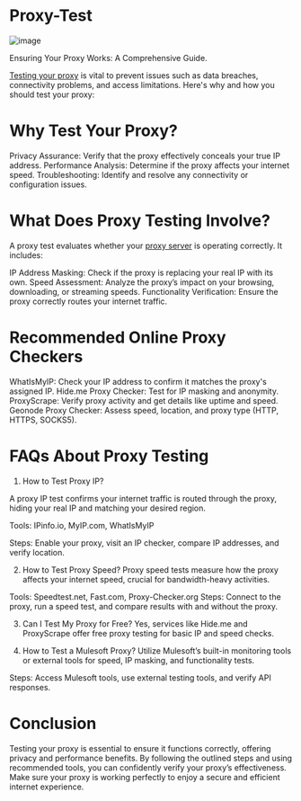 # Proxy-Test
![image](https://github.com/user-attachments/assets/7b270325-c002-4b36-97fb-1d7f35a4e7dc)

Ensuring Your Proxy Works: A Comprehensive Guide.

[Testing your proxy](https://www.macroproxy.com/blog/Proxy-Test-How-to-Check-My-Proxy-Online-including-IP-and-Speed) is vital to prevent issues such as data breaches, connectivity problems, and access limitations. Here's why and how you should test your proxy:

# Why Test Your Proxy?
Privacy Assurance: Verify that the proxy effectively conceals your true IP address.
Performance Analysis: Determine if the proxy affects your internet speed.
Troubleshooting: Identify and resolve any connectivity or configuration issues.

# What Does Proxy Testing Involve?
A proxy test evaluates whether your [proxy server](https://www.macroproxy.com/) is operating correctly. It includes:

IP Address Masking: Check if the proxy is replacing your real IP with its own.
Speed Assessment: Analyze the proxy’s impact on your browsing, downloading, or streaming speeds.
Functionality Verification: Ensure the proxy correctly routes your internet traffic.

# Recommended Online Proxy Checkers
WhatIsMyIP: Check your IP address to confirm it matches the proxy's assigned IP.
Hide.me Proxy Checker: Test for IP masking and anonymity.
ProxyScrape: Verify proxy activity and get details like uptime and speed.
Geonode Proxy Checker: Assess speed, location, and proxy type (HTTP, HTTPS, SOCKS5).

# FAQs About Proxy Testing
1. How to Test Proxy IP?

A proxy IP test confirms your internet traffic is routed through the proxy, hiding your real IP and matching your desired region.

Tools: IPinfo.io, MyIP.com, WhatIsMyIP

Steps: Enable your proxy, visit an IP checker, compare IP addresses, and verify location.

2. How to Test Proxy Speed?
Proxy speed tests measure how the proxy affects your internet speed, crucial for bandwidth-heavy activities.

Tools: Speedtest.net, Fast.com, Proxy-Checker.org
Steps: Connect to the proxy, run a speed test, and compare results with and without the proxy.

3. Can I Test My Proxy for Free?
Yes, services like Hide.me and ProxyScrape offer free proxy testing for basic IP and speed checks.

4. How to Test a Mulesoft Proxy?
Utilize Mulesoft’s built-in monitoring tools or external tools for speed, IP masking, and functionality tests.

Steps: Access Mulesoft tools, use external testing tools, and verify API responses.

# Conclusion
Testing your proxy is essential to ensure it functions correctly, offering privacy and performance benefits. By following the outlined steps and using recommended tools, you can confidently verify your proxy’s effectiveness. Make sure your proxy is working perfectly to enjoy a secure and efficient internet experience.
